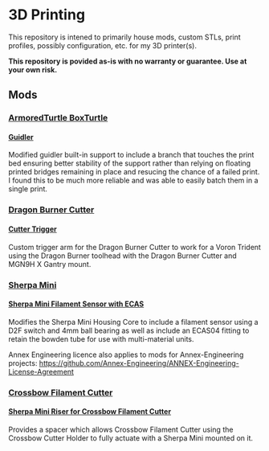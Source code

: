 # 3D Printing

This repository is intened to primarily house mods, custom STLs, print profiles, possibly configuration, etc. for my 3D printer(s).

**This repository is povided as-is with no warranty or guarantee. Use at your own risk.**


## Mods

### [ArmoredTurtle BoxTurtle](https://github.com/ArmoredTurtle/BoxTurtle)

#### [Guidler](mods/ArmoredTurtle/BoxTurtle/Extruder)

Modified guidler built-in support to include a branch that touches the print bed ensuring better stability of the support rather than relying on floating printed bridges remaining in place and resucing the chance of a failed print. I found this to be much more reliable and was able to easily batch them in a single print.

### [Dragon Burner Cutter](https://github.com/chirpy2605/voron/tree/main/V0/Dragon_Burner_Cutter)

#### [Cutter Trigger](mods/Dragon_Burner_Cutter)

Custom trigger arm for the Dragon Burner Cutter to work for a Voron Trident using the Dragon Burner toolhead with the Dragon Burner Cutter and MGN9H X Gantry mount.


### [Sherpa Mini](https://github.com/Annex-Engineering/Sherpa_Mini-Extruder)

#### [Sherpa Mini Filament Sensor with ECAS](mods/Annex-Engineering/Sherpa_Mini-Extruder)

Modifies the Sherpa Mini Housing Core to include a filament sensor using a D2F switch and 4mm ball bearing as well as include an ECAS04 fitting to retain the bowden tube for use with multi-material units.

Annex Engineering licence also applies to mods for Annex-Engineering projects: https://github.com/Annex-Engineering/ANNEX-Engineering-License-Agreement

### [Crossbow Filament Cutter](https://github.com/DW-Tas/Crossbow-Filament-Cutter)

#### [Sherpa Mini Riser for Crossbow Filament Cutter](mods/DW-Tas/Crossbow-Filament-Cutter/sherpa_mini_riser)

Provides a spacer which allows Crossbow Filament Cutter using the Crossbow Cutter Holder to fully actuate with a Sherpa Mini mounted on it.


